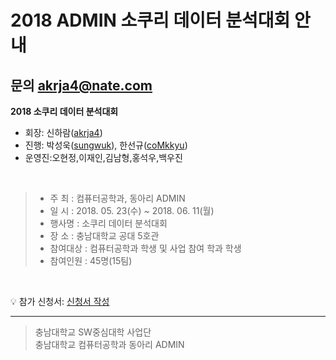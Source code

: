 # 2018 ADMIN 소쿠리 데이터 분석대회 안내
 문의 akrja4@nate.com
----------

**2018 소쿠리 데이터 분석대회**

- 회장: 신하람([akrja4](https://acmicpc.net/user/akrja4))
- 진행: 박성욱([sungwuk](https://github.com/sungwuk)), 한선규([coMkkyu](https://github.com/coMkkyu))
- 운영진:오현정,이재인,김남형,홍석우,백우진
<br>

> - 주 최 : 컴퓨터공학과, 동아리 ADMIN
> - 일 시 : 2018. 05. 23(수) ~ 2018. 06. 11(월)
> - 행사명 : 소쿠리 데이터 분석대회
> - 장 소 : 충남대학교 공대 5호관
> - 참여대상 : 컴퓨터공학과 학생 및 사업 참여 학과 학생
> - 참여인원 : 45명(15팀)

<br>

:bulb: 참가 신청서: [신청서 작성](https://docs.google.com/forms/d/e/1FAIpQLSchoXh4hKHM9Vb_8RWvTru3o6Bnao8adqXMIE202FNs2koQYw/viewform?usp=sf_link)

----------

> 충남대학교 SW중심대학 사업단 <br>
> 충남대학교 컴퓨터공학과 동아리 ADMIN
<br>
